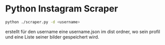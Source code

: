 # Python Instagram Scraper

```bash
python ./scraper.py -d <username>
```
erstellt für den username eine username.json im dist ordner, wo sein profil und eine Liste seiner bilder gespeichert wird.


